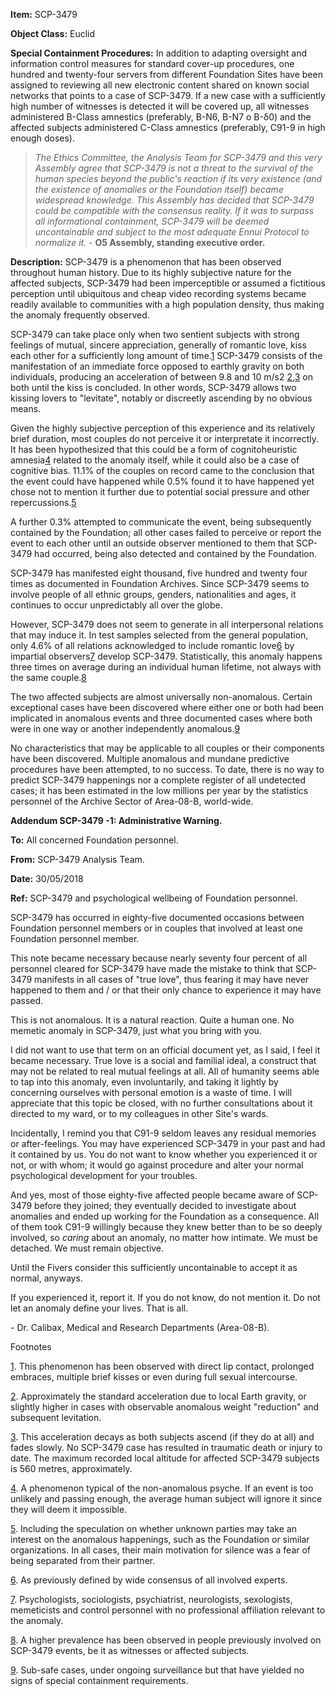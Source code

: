 **Item:** SCP-3479

**Object Class:** Euclid

**Special Containment Procedures:** In addition to adapting oversight and information control measures for standard cover-up procedures, one hundred and twenty-four servers from different Foundation Sites have been assigned to reviewing all new electronic content shared on known social networks that points to a case of SCP-3479. If a new case with a sufficiently high number of witnesses is detected it will be covered up, all witnesses administered B-Class amnestics (preferably, B-N6, B-N7 o B-δ0) and the affected subjects administered C-Class amnestics (preferably, C91-9 in high enough doses).

> _The Ethics Committee, the Analysis Team for SCP-3479 and this very Assembly agree that SCP-3479 is not a threat to the survival of the human species beyond the public's reaction if its very existence (and the existence of anomalies or the Foundation itself) became widespread knowledge. This Assembly has decided that SCP-3479 could be compatible with the consensus reality. If it was to surpass all informational containment, SCP-3479 will be deemed uncontainable and subject to the most adequate Ennui Protocol to normalize it._ - **O5 Assembly, standing executive order.**

**Description:** SCP-3479 is a phenomenon that has been observed throughout human history. Due to its highly subjective nature for the affected subjects, SCP-3479 had been imperceptible or assumed a fictitious perception until ubiquitous and cheap video recording systems became readily available to communities with a high population density, thus making the anomaly frequently observed.

SCP-3479 can take place only when two sentient subjects with strong feelings of mutual, sincere appreciation, generally of romantic love, kiss each other for a sufficiently long amount of time.[1](javascript:;) SCP-3479 consists of the manifestation of an immediate force opposed to earthly gravity on both individuals, producing an acceleration of between 9.8 and 10 m/s2 [2](javascript:;),[3](javascript:;) on both until the kiss is concluded. In other words, SCP-3479 allows two kissing lovers to "levitate", notably or discreetly ascending by no obvious means.

Given the highly subjective perception of this experience and its relatively brief duration, most couples do not perceive it or interpretate it incorrectly. It has been hypothesized that this could be a form of cognitoheuristic amnesia[4](javascript:;) related to the anomaly itself, while it could also be a case of cognitive bias. 11.1% of the couples on record came to the conclusion that the event could have happened while 0.5% found it to have happened yet chose not to mention it further due to potential social pressure and other repercussions.[5](javascript:;)

A further 0.3% attempted to communicate the event, being subsequently contained by the Foundation; all other cases failed to perceive or report the event to each other until an outside observer mentioned to them that SCP-3479 had occurred, being also detected and contained by the Foundation.

SCP-3479 has manifested eight thousand, five hundred and twenty four times as documented in Foundation Archives. Since SCP-3479 seems to involve people of all ethnic groups, genders, nationalities and ages, it continues to occur unpredictably all over the globe.

However, SCP-3479 does not seem to generate in all interpersonal relations that may induce it. In test samples selected from the general population, only 4.6% of all relations acknowledged to include romantic love[6](javascript:;) by impartial observers[7](javascript:;) develop SCP-3479. Statistically, this anomaly happens three times on average during an individual human lifetime, not always with the same couple.[8](javascript:;)

The two affected subjects are almost universally non-anomalous. Certain exceptional cases have been discovered where either one or both had been implicated in anomalous events and three documented cases where both were in one way or another independently anomalous.[9](javascript:;)

No characteristics that may be applicable to all couples or their components have been discovered. Multiple anomalous and mundane predictive procedures have been attempted, to no success. To date, there is no way to predict SCP-3479 happenings nor a complete register of all undetected cases; it has been estimated in the low millions per year by the statistics personnel of the Archive Sector of Area-08-B, world-wide.

**Addendum SCP-3479 -1: Administrative Warning.**

**To:** All concerned Foundation personnel.

**From:** SCP-3479 Analysis Team.

**Date:** 30/05/2018

**Ref:** SCP-3479 and psychological wellbeing of Foundation personnel.

SCP-3479 has occurred in eighty-five documented occasions between Foundation personnel members or in couples that involved at least one Foundation personnel member.

This note became necessary because nearly seventy four percent of all personnel cleared for SCP-3479 have made the mistake to think that SCP-3479 manifests in all cases of "true love", thus fearing it may have never happened to them and / or that their only chance to experience it may have passed.

This is not anomalous. It is a natural reaction. Quite a human one. No memetic anomaly in SCP-3479, just what you bring with you.

I did not want to use that term on an official document yet, as I said, I feel it became necessary. True love is a social and familial ideal, a construct that may not be related to real mutual feelings at all. All of humanity seems able to tap into this anomaly, even involuntarily, and taking it lightly by concerning ourselves with personal emotion is a waste of time. I will appreciate that this topic be closed, with no further consultations about it directed to my ward, or to my colleagues in other Site's wards.

Incidentally, I remind you that C91-9 seldom leaves any residual memories or after-feelings. You may have experienced SCP-3479 in your past and had it contained by us. You do not want to know whether you experienced it or not, or with whom; it would go against procedure and alter your normal psychological development for your troubles.

And yes, most of those eighty-five affected people became aware of SCP-3479 before they joined; they eventually decided to investigate about anomalies and ended up working for the Foundation as a consequence. All of them took C91-9 willingly because they knew better than to be so deeply involved, so _caring_ about an anomaly, no matter how intimate. We must be detached. We must remain objective.

Until the Fivers consider this sufficiently uncontainable to accept it as normal, anyways.

If you experienced it, report it. If you do not know, do not mention it. Do not let an anomaly define your lives. That is all.

\- Dr. Calibax, Medical and Research Departments (Area-08-B).

Footnotes

[1](javascript:;). This phenomenon has been observed with direct lip contact, prolonged embraces, multiple brief kisses or even during full sexual intercourse.

[2](javascript:;). Approximately the standard acceleration due to local Earth gravity, or slightly higher in cases with observable anomalous weight "reduction" and subsequent levitation.

[3](javascript:;). This acceleration decays as both subjects ascend (if they do at all) and fades slowly. No SCP-3479 case has resulted in traumatic death or injury to date. The maximum recorded local altitude for affected SCP-3479 subjects is 560 metres, approximately.

[4](javascript:;). A phenomenon typical of the non-anomalous psyche. If an event is too unlikely and passing enough, the average human subject will ignore it since they will deem it impossible.

[5](javascript:;). Including the speculation on whether unknown parties may take an interest on the anomalous happenings, such as the Foundation or similar organizations. In all cases, their main motivation for silence was a fear of being separated from their partner.

[6](javascript:;). As previously defined by wide consensus of all involved experts.

[7](javascript:;). Psychologists, sociologists, psychiatrist, neurologists, sexologists, memeticists and control personnel with no professional affiliation relevant to the anomaly.

[8](javascript:;). A higher prevalence has been observed in people previously involved on SCP-3479 events, be it as witnesses or affected subjects.

[9](javascript:;). Sub-safe cases, under ongoing surveillance but that have yielded no signs of special containment requirements.